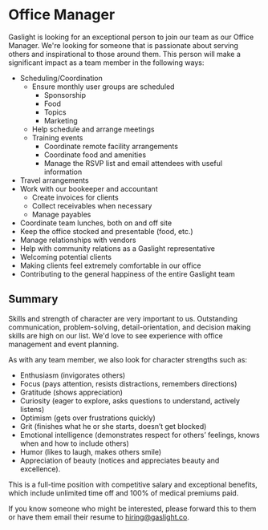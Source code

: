 # Office Manager

Gaslight is looking for an exceptional person to join our team as our Office Manager. We're looking
for someone that is passionate about serving others and inspirational to those around them.  This
person will make a significant impact as a team member in the following ways:

* Scheduling/Coordination
  * Ensure monthly user groups are scheduled
     * Sponsorship
     * Food
     * Topics
     * Marketing
  * Help schedule and arrange meetings
  * Training events
    * Coordinate remote facility arrangements
    * Coordinate food and amenities
    * Manage the RSVP list and email attendees with useful information
* Travel arrangements
* Work with our bookeeper and accountant
  * Create invoices for clients
  * Collect receivables when necessary
  * Manage payables
* Coordinate team lunches, both on and off site
* Keep the office stocked and presentable (food, etc.)
* Manage relationships with vendors
* Help with community relations as a Gaslight representative
* Welcoming potential clients
* Making clients feel extremely comfortable in our office
* Contributing to the general happiness of the entire Gaslight team

## Summary

Skills and strength of character are very important to us.  Outstanding communication, problem-solving,
detail-orientation, and decision making skills are high on our list. We'd love to see experience with
office management and event planning.

As with any team member, we also look for character strengths such as:

* Enthusiasm (invigorates others)
* Focus (pays attention, resists distractions, remembers directions)
* Gratitude (shows appreciation)
* Curiosity (eager to explore, asks questions to understand, actively listens)
* Optimism (gets over frustrations quickly)
* Grit (finishes what he or she starts, doesn’t get blocked)
* Emotional intelligence (demonstrates respect for others’ feelings, knows when and how to include others)
* Humor (likes to laugh, makes others smile)
* Appreciation of beauty (notices and appreciates beauty and excellence).

This is a full-time position with competitive salary and exceptional benefits, which include unlimited
time off and 100% of medical premiums paid.

If you know someone who might be interested, please forward this to them or have them email their resume
to hiring@gaslight.co.
